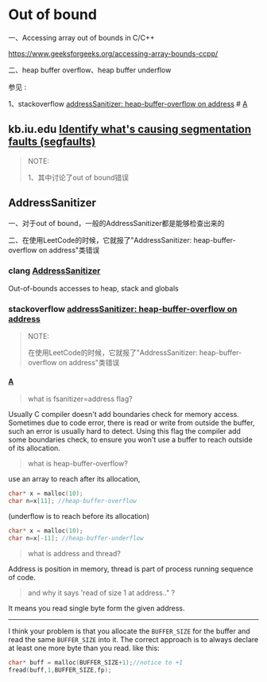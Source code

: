 # Out of bound

一、Accessing array out of bounds in C/C++

https://www.geeksforgeeks.org/accessing-array-bounds-ccpp/

二、heap buffer overflow、heap buffer underflow

参见 :

1、stackoverflow [addressSanitizer: heap-buffer-overflow on address](https://stackoverflow.com/questions/51579267/addresssanitizer-heap-buffer-overflow-on-address) # [A](https://stackoverflow.com/a/51579419)

## kb.iu.edu [Identify what's causing segmentation faults (segfaults)](https://kb.iu.edu/d/aqsj)

> NOTE: 
>
> 1、其中讨论了out of bound错误



## AddressSanitizer

一、对于out of bound，一般的AddressSanitizer都是能够检查出来的

二、在使用LeetCode的时候，它就报了"AddressSanitizer: heap-buffer-overflow on address"类错误

### clang [AddressSanitizer](https://clang.llvm.org/docs/AddressSanitizer.html)

Out-of-bounds accesses to heap, stack and globals



### stackoverflow [addressSanitizer: heap-buffer-overflow on address](https://stackoverflow.com/questions/51579267/addresssanitizer-heap-buffer-overflow-on-address)

> NOTE: 
>
> 在使用LeetCode的时候，它就报了"AddressSanitizer: heap-buffer-overflow on address"类错误

#### [A](https://stackoverflow.com/a/51579419)

> what is fsanitizer=address flag?

Usually C compiler doesn't add boundaries check for memory access. Sometimes due to code error, there is read or write from outside the buffer, such an error is usually hard to detect. Using this flag the compiler add some boundaries check, to ensure you won't use a buffer to reach outside of its allocation.

> what is heap-buffer-overflow?

use an array to reach after its allocation,

```c
char* x = malloc(10);
char n=x[11]; //heap-buffer-overflow
```

(underflow is to reach before its allocation)

```c
char* x = malloc(10);
char n=x[-11]; //heap-buffer-underflow
```

> what is address and thread?

Address is position in memory, thread is part of process running sequence of code.

> and why it says 'read of size 1 at address.." ?

It means you read single byte form the given address.

------

I think your problem is that you allocate the `BUFFER_SIZE` for the buffer and read the same `BUFFER_SIZE` into it. The correct approach is to always declare at least one more byte than you read. like this:

```c
char* buff = malloc(BUFFER_SIZE+1);//notice to +1
fread(buff,1,BUFFER_SIZE,fp);
```